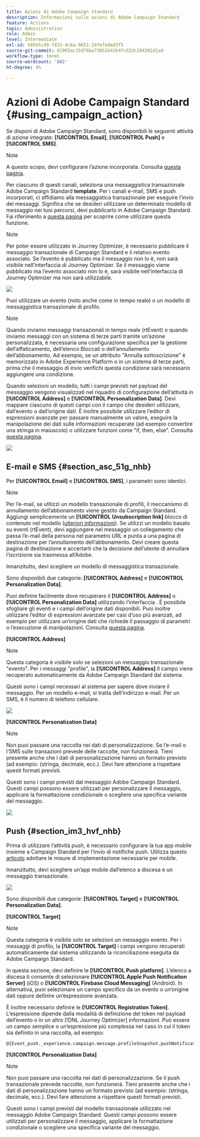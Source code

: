 ```yaml
---
title: Azioni di Adobe Campaign Standard
description: Informazioni sulle azioni di Adobe Campaign Standard
feature: Actions
topic: Administration
role: Admin
level: Intermediate
exl-id: 50565cd9-7415-4c6a-9651-24fefeded3f5
source-git-commit: d1902ac35d78ba73051b41b4fc82dc284382d1a4
workflow-type: tm+mt
source-wordcount: '882'
ht-degree: 4%

---
```


# Azioni di Adobe Campaign Standard {#using_campaign_action}

Se disponi di Adobe Campaign Standard, sono disponibili le seguenti attività di azione integrate: **[!UICONTROL Email]**, **[!UICONTROL Push]** e **[!UICONTROL SMS]**.

>[!NOTE]
>
>A questo scopo, devi configurare l’azione incorporata. Consulta [questa pagina](../action/acs-action.md).

Per ciascuno di questi canali, seleziona una messaggistica transazionale Adobe Campaign Standard **template**. Per i canali e-mail, SMS e push incorporati, ci affidiamo alla messaggistica transazionale per eseguire l’invio dei messaggi. Significa che se desideri utilizzare un determinato modello di messaggio nei tuoi percorsi, devi pubblicarlo in Adobe Campaign Standard. Fai riferimento a [questa pagina](https://experienceleague.adobe.com/docs/campaign-standard/using/communication-channels/transactional-messaging/getting-started-with-transactional-msg.html?lang=it) per scoprire come utilizzare questa funzione.

>[!NOTE]
>
>Per poter essere utilizzato in Journey Optimizer, è necessario pubblicare il messaggio transazionale di Campaign Standard e il relativo evento associato. Se l’evento è pubblicato ma il messaggio non lo è, non sarà visibile nell’interfaccia di Journey Optimizer. Se il messaggio viene pubblicato ma l’evento associato non lo è, sarà visibile nell’interfaccia di Journey Optimizer ma non sarà utilizzabile.

![](assets/journey59.png)

Puoi utilizzare un evento (noto anche come in tempo reale) o un modello di messaggistica transazionale di profilo.

>[!NOTE]
>
>Quando inviamo messaggi transazionali in tempo reale (rtEvent) o quando inviamo messaggi con un sistema di terze parti tramite un’azione personalizzata, è necessaria una configurazione specifica per la gestione dell’affaticamento, dell’elenco Bloccati o dell’annullamento dell’abbonamento. Ad esempio, se un attributo &quot;Annulla sottoscrizione&quot; è memorizzato in Adobe Experience Platform o in un sistema di terze parti, prima che il messaggio di invio verifichi questa condizione sarà necessario aggiungere una condizione.

Quando selezioni un modello, tutti i campi previsti nel payload del messaggio vengono visualizzati nel riquadro di configurazione dell’attività in **[!UICONTROL Address]** e **[!UICONTROL Personalization Data]**. Devi mappare ciascuno di questi campi con il campo che desideri utilizzare, dall’evento o dall’origine dati. È inoltre possibile utilizzare l’editor di espressioni avanzate per passare manualmente un valore, eseguire la manipolazione dei dati sulle informazioni recuperate (ad esempio convertire una stringa in maiuscolo) o utilizzare funzioni come &quot;if, then, else&quot;. Consulta [questa pagina](expression/expressionadvanced.md).

![](assets/journey60.png)

## E-mail e SMS {#section_asc_51g_nhb}

Per **[!UICONTROL Email]** e **[!UICONTROL SMS]**, i parametri sono identici.

>[!NOTE]
>
>Per l’e-mail, se utilizzi un modello transazionale di profili, il meccanismo di annullamento dell’abbonamento viene gestito da Campaign Standard. Aggiungi semplicemente un **[!UICONTROL Unsubscription link]** blocco di contenuto nel modello ([ulteriori informazioni](https://experienceleague.adobe.com/docs/campaign-standard/using/communication-channels/transactional-messaging/getting-started-with-transactional-msg.html)). Se utilizzi un modello basato su eventi (rtEvent), devi aggiungere nel messaggio un collegamento che passa l’e-mail della persona nel parametro URL e punta a una pagina di destinazione per l’annullamento dell’abbonamento. Devi creare questa pagina di destinazione e accertarti che la decisione dell’utente di annullare l’iscrizione sia trasmessa all’Adobe.

Innanzitutto, devi scegliere un modello di messaggistica transazionale.

Sono disponibili due categorie: **[!UICONTROL Address]** e **[!UICONTROL Personalization Data]**.

Puoi definire facilmente dove recuperare il **[!UICONTROL Address]** o **[!UICONTROL Personalization Data]** utilizzando l’interfaccia . È possibile sfogliare gli eventi e i campi dell’origine dati disponibili. Puoi inoltre utilizzare l’editor di espressioni avanzate per casi d’uso più avanzati, ad esempio per utilizzare un’origine dati che richiede il passaggio di parametri o l’esecuzione di manipolazioni. Consulta [questa pagina](expression/expressionadvanced.md).

**[!UICONTROL Address]**

>[!NOTE]
>
>Questa categoria è visibile solo se selezioni un messaggio transazionale &quot;evento&quot;. Per i messaggi &quot;profile&quot;, la **[!UICONTROL Address]** Il campo viene recuperato automaticamente da Adobe Campaign Standard dal sistema.

Questi sono i campi necessari al sistema per sapere dove inviare il messaggio. Per un modello e-mail, si tratta dell’indirizzo e-mail. Per un SMS, è il numero di telefono cellulare.

![](assets/journey61.png)

**[!UICONTROL Personalization Data]**

>[!NOTE]
>
>Non puoi passare una raccolta nei dati di personalizzazione. Se l’e-mail o l’SMS sulle transazioni prevede delle raccolte, non funzionerà. Tieni presente anche che i dati di personalizzazione hanno un formato previsto (ad esempio: (stringa, decimale, ecc.). Devi fare attenzione a rispettare questi formati previsti.

Questi sono i campi previsti dal messaggio Adobe Campaign Standard. Questi campi possono essere utilizzati per personalizzare il messaggio, applicare la formattazione condizionale o scegliere una specifica variante del messaggio.

![](assets/journey62.png)

## Push {#section_im3_hvf_nhb}

Prima di utilizzare l’attività push, è necessario configurare la tua app mobile insieme a Campaign Standard per l’invio di notifiche push. Utilizza questo [articolo](https://helpx.adobe.com/it/campaign/kb/integrate-mobile-sdk.html) adottare le misure di implementazione necessarie per mobile.

Innanzitutto, devi scegliere un’app mobile dall’elenco a discesa e un messaggio transazionale.

![](assets/journey62bis.png)

Sono disponibili due categorie: **[!UICONTROL Target]** e **[!UICONTROL Personalization Data]**.

**[!UICONTROL Target]**

>[!NOTE]
>
>Questa categoria è visibile solo se selezioni un messaggio evento. Per i messaggi di profilo, la **[!UICONTROL Target]** i campi vengono recuperati automaticamente dal sistema utilizzando la riconciliazione eseguita da Adobe Campaign Standard.

In questa sezione, devi definire le **[!UICONTROL Push platform]**. L’elenco a discesa ti consente di selezionare **[!UICONTROL Apple Push Notification Server]** (iOS) o **[!UICONTROL Firebase Cloud Messaging]** (Android). In alternativa, puoi selezionare un campo specifico da un evento o un’origine dati oppure definire un’espressione avanzata.

È inoltre necessario definire le **[!UICONTROL Registration Token]**. L’espressione dipende dalla modalità di definizione del token nel payload dell’evento o in un altro [!DNL Journey Optimizer] informazioni. Può essere un campo semplice o un’espressione più complessa nel caso in cui il token sia definito in una raccolta, ad esempio:

```
@{Event_push._experience.campaign.message.profileSnapshot.pushNotificationTokens.first().token}
```

**[!UICONTROL Personalization Data]**

>[!NOTE]
>
>Non puoi passare una raccolta nei dati di personalizzazione. Se il push transazionale prevede raccolte, non funzionerà. Tieni presente anche che i dati di personalizzazione hanno un formato previsto (ad esempio: (stringa, decimale, ecc.). Devi fare attenzione a rispettare questi formati previsti.

Questi sono i campi previsti dal modello transazionale utilizzato nel messaggio Adobe Campaign Standard. Questi campi possono essere utilizzati per personalizzare il messaggio, applicare la formattazione condizionale o scegliere una specifica variante del messaggio.
